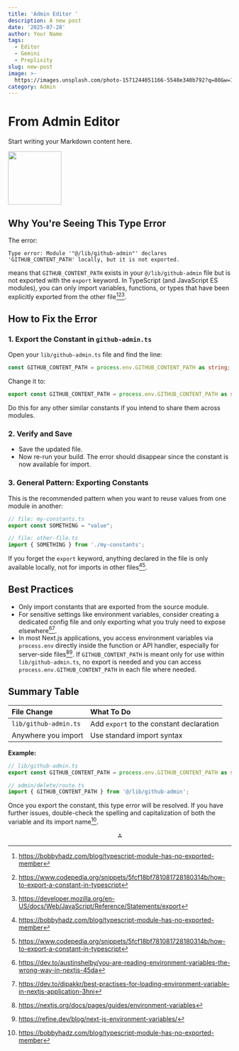 ```yaml
---
title: 'Admin Editor '
description: A new post
date: '2025-07-28'
author: Your Name
tags:
  - Editor
  - Gemini
  - Preplixity
slug: new-post
image: >-
  https://images.unsplash.com/photo-1571244051166-5548e340b792?q=80&w=1074&auto=format&fit=crop&ixlib=rb-4.1.0&ixid=M3wxMjA3fDB8MHxwaG90by1wYWdlfHx8fGVufDB8fHx8fA%3D%3D
category: Admin
---
```


# From Admin Editor

Start writing your Markdown content here.

<img src="https://r2cdn.perplexity.ai/pplx-full-logo-primary-dark%402x.png" class="logo" width="120"/>

## Why You're Seeing This Type Error

The error:

```
Type error: Module '"@/lib/github-admin"' declares 'GITHUB_CONTENT_PATH' locally, but it is not exported.
```

means that `GITHUB_CONTENT_PATH` exists in your `@/lib/github-admin` file but is not exported with the `export` keyword. In TypeScript (and JavaScript ES modules), you can only import variables, functions, or types that have been explicitly exported from the other file[^1][^2][^3].

## How to Fix the Error

### 1. Export the Constant in `github-admin.ts`

Open your `lib/github-admin.ts` file and find the line:

```ts
const GITHUB_CONTENT_PATH = process.env.GITHUB_CONTENT_PATH as string;
```

Change it to:

```ts
export const GITHUB_CONTENT_PATH = process.env.GITHUB_CONTENT_PATH as string;
```

Do this for any other similar constants if you intend to share them across modules.

### 2. Verify and Save

- Save the updated file.
- Now re-run your build. The error should disappear since the constant is now available for import.


### 3. General Pattern: Exporting Constants

This is the recommended pattern when you want to reuse values from one module in another:

```ts
// file: my-constants.ts
export const SOMETHING = "value";

// file: other-file.ts
import { SOMETHING } from './my-constants';
```

If you forget the `export` keyword, anything declared in the file is only available locally, not for imports in other files[^1][^2].

## Best Practices

- Only import constants that are exported from the source module.
- For sensitive settings like environment variables, consider creating a dedicated config file and only exporting what you truly need to expose elsewhere[^4][^5].
- In most Next.js applications, you access environment variables via `process.env` directly inside the function or API handler, especially for server-side files[^6][^7]. If `GITHUB_CONTENT_PATH` is meant only for use within `lib/github-admin.ts`, no export is needed and you can access `process.env.GITHUB_CONTENT_PATH` in each file where needed.


## Summary Table

| File Change | What To Do |
| :-- | :-- |
| `lib/github-admin.ts` | Add `export` to the constant declaration |
| Anywhere you import | Use standard import syntax |

**Example:**

```ts
// lib/github-admin.ts
export const GITHUB_CONTENT_PATH = process.env.GITHUB_CONTENT_PATH as string;

// admin/delete/route.ts
import { GITHUB_CONTENT_PATH } from '@/lib/github-admin';
```

Once you export the constant, this type error will be resolved. If you have further issues, double-check the spelling and capitalization of both the variable and its import name[^1].

<div style="text-align: center">⁂</div>

[^1]: https://bobbyhadz.com/blog/typescript-module-has-no-exported-member

[^2]: https://www.codepedia.org/snippets/5fcf18bf781081728180314b/how-to-export-a-constant-in-typescript

[^3]: https://developer.mozilla.org/en-US/docs/Web/JavaScript/Reference/Statements/export

[^4]: https://dev.to/austinshelby/you-are-reading-environment-variables-the-wrong-way-in-nextjs-45da

[^5]: https://dev.to/dipakkr/best-practises-for-loading-environment-variable-in-nextjs-application-3hni

[^6]: https://nextjs.org/docs/pages/guides/environment-variables

[^7]: https://refine.dev/blog/next-js-environment-variables/

[^8]: https://stackoverflow.com/questions/60740708/module-declares-component-locally-but-it-is-not-exported

[^9]: https://www.typescriptlang.org/tsconfig/isolatedModules.html

[^10]: https://www.reddit.com/r/typescript/comments/o8m2ee/error_module_typescriptdeclarations_has_no/

[^11]: https://github.com/microsoft/TypeScript/issues/29624

[^12]: https://stackoverflow.com/questions/69511161/export-all-constants-from-files-into-index-ts-and-then-export-those-constants-as

[^13]: https://www.typescriptlang.org/docs/handbook/modules/reference.html

[^14]: https://typescript.tv/errors

[^15]: https://stackoverflow.com/questions/39385933/cant-export-constant-in-typescript

[^16]: https://github.com/colinhacks/zod/issues/3739

[^17]: https://dev.to/amirfakour/tips-to-use-constants-file-in-typescript-27je

[^18]: https://stackoverflow.com/questions/43900035/ts4023-exported-variable-x-has-or-is-using-name-y-from-external-module-but/69870219

[^19]: https://www.dhiwise.com/post/how-to-manage-nextjs-environment-variables-for-better-security

[^20]: https://www.totaltypescript.com/books/total-typescript-essentials/modules-scripts-and-declaration-files

